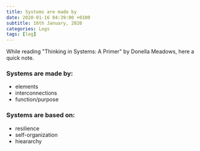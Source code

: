 ```yaml
---
title: Systems are made by
date: 2020-01-16 04:39:00 +0100
subtitle: 16th January, 2020
categories: Logs
tags: [log]
---
```


While reading "Thinking in Systems: A Primer" by Donella Meadows, here a quick note.

### Systems are made by:

- elements
- interconnections
- function/purpose

### Systems are based on:

- resilience
- self-organization
- hieararchy
